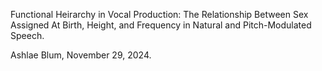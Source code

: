 Functional Heirarchy in Vocal Production: The Relationship Between Sex Assigned At Birth, Height, and Frequency in Natural and Pitch-Modulated Speech. 

Ashlae Blum, November 29, 2024. 
